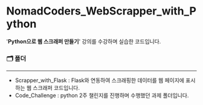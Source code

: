 # NomadCoders_WebScrapper_with_Python
'__Python으로 웹 스크래퍼 만들기__' 강의를 수강하며 실습한 코드입니다.

### 🗂 폴더
* * *
* Scrapper_with_Flask : Flask와 연동하여 스크래핑한 데이터를 웹 페이지에 표시하는 웹 스크래퍼 코드입니다.
* Code_Challenge : python 2주 챌린지를 진행하며 수행했던 과제 폴더입니다.
